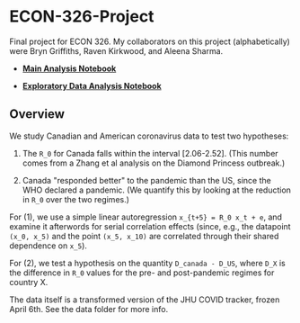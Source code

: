 # ECON-326-Project

Final project for ECON 326. My collaborators on this project (alphabetically) were Bryn Griffiths, Raven Kirkwood, and Aleena Sharma. 


* [**Main Analysis Notebook**](Julia/Analysis.ipynb)

* [**Exploratory Data Analysis Notebook**](Julia/EDA.ipynb)


## Overview

We study Canadian and American coronavirus data to test two hypotheses: 

1. The `R_0` for Canada falls within the interval [2.06-2.52]. (This number comes from a Zhang et al analysis on the Diamond Princess outbreak.)

2. Canada "responded better" to the pandemic than the US, since the WHO declared a pandemic. (We quantify this by looking at the reduction in `R_0` over the two regimes.)

For (1), we use a simple linear autoregression `x_{t+5} = R_0 x_t + e`, and examine it afterwords for serial correlation effects (since, e.g., the datapoint `(x_0, x_5)` and the point `(x_5, x_10)` are correlated through their shared dependence on `x_5`). 

For (2), we test a hypothesis on the quantity `D_canada - D_US`, where `D_X` is the difference in `R_0` values for the pre- and post-pandemic regimes for country X. 

The data itself is a transformed version of the JHU COVID tracker, frozen April 6th. See the data folder for more info. 

